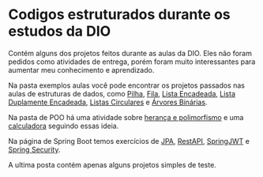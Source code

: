 # Codigos estruturados durante os estudos da DIO
Contém alguns dos projetos feitos durante as aulas da DIO. Eles não foram pedidos como atividades de entrega, porém foram muito interessantes para aumentar meu conhecimento e aprendizado.

Na pasta exemplos aulas você pode encontrar os projetos passados nas aulas de estruturas de dados, como [Pilha](https://github.com/DiSouzaDev/Estudo-Java-DIO/tree/main/ExemplosAula/EstruturaDeDados/pilha/untitled/src/main/java/com/pilhaEstudo), [Fila](https://github.com/DiSouzaDev/Estudo-Java-DIO/tree/main/ExemplosAula/EstruturaDeDados/fila/untitled/src/main/java/com/filaExemplo), [Lista Encadeada](https://github.com/DiSouzaDev/Estudo-Java-DIO/tree/main/ExemplosAula/EstruturaDeDados/ListaEncadeada/untitled/src/main/java/com/listaEncadeada), [Lista Duplamente Encadeada](https://github.com/DiSouzaDev/Estudo-Java-DIO/tree/main/ExemplosAula/EstruturaDeDados/ListaDuplamenteEncadeada/untitled/src/main/java/com/ListaDuplamenteEncadeada), [Listas Circulares](https://github.com/DiSouzaDev/Estudo-Java-DIO/tree/main/ExemplosAula/EstruturaDeDados/ListaCircular/untitled/src/main/java/com/listaCircular) e [Árvores Binárias](https://github.com/DiSouzaDev/Estudo-Java-DIO/tree/main/ExemplosAula/EstruturaDeDados/ArvoreBinaria/untitled/src/main/java/com/arvoreBinaria).

Na pasta de POO há uma atividade sobre [herança e polimorfismo](https://github.com/DiSouzaDev/Estudo-Java-DIO/tree/main/ExemplosAula/POO/HerancaJava/conceitoDeHeranca/src/main/java/org) e uma [calculadora](https://github.com/DiSouzaDev/Estudo-Java-DIO/tree/main/ExemplosAula/POO/calculadora/calculadora/src/main/java/org/calculadora) seguindo essas ideia.

Na página de Spring Boot temos exercícios de [JPA](https://github.com/DiSouzaDev/Estudo-Java-DIO/tree/main/ExemplosAula/Spring%20Boot/JPA/demo/src/main/java/com/springDataJPA/aula), [RestAPI](https://github.com/DiSouzaDev/Estudo-Java-DIO/tree/main/ExemplosAula/Spring%20Boot/RestAPI/demo/src/main/java/dio/myFyrstApi), [SpringJWT](https://github.com/DiSouzaDev/Estudo-Java-DIO/tree/main/ExemplosAula/Spring%20Boot/SpringJWT/demo/src/main/java/dio/springJwt/demo) e [Spring Security](https://github.com/DiSouzaDev/Estudo-Java-DIO/tree/main/ExemplosAula/Spring%20Boot/SpringSecurity/demo/src/main/java/dio/springSecurity).

A ultima posta contém apenas alguns projetos simples de teste.
